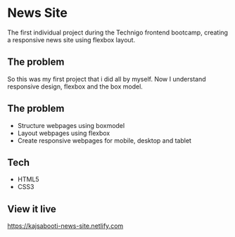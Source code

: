 # News Site

The first individual project during the Technigo frontend bootcamp, creating a responsive news site using flexbox layout.

## The problem

So this was my first project that i did all by myself. Now I understand responsive design, flexbox and the box model.

## The problem

- Structure webpages using boxmodel
- Layout webpages using flexbox
- Create responsive webpages for mobile, desktop and tablet

## Tech 

- HTML5
- CSS3

## View it live

https://kajsabooti-news-site.netlify.com
